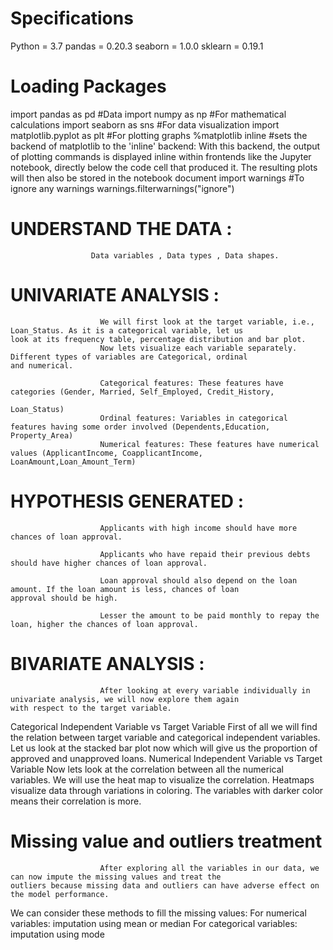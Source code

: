 # Specifications

Python = 3.7
pandas = 0.20.3
seaborn = 1.0.0
sklearn = 0.19.1


# Loading Packages

import pandas as pd                    #Data
import numpy as np                     #For mathematical calculations 
import seaborn as sns                  #For data visualization 
import matplotlib.pyplot as plt        #For plotting graphs 
%matplotlib inline                     #sets the backend of matplotlib to the 'inline' backend: With this backend, the output                                         of plotting commands is displayed inline within frontends like the Jupyter notebook,                                         directly below the code cell that produced it. The resulting plots will then also be                                         stored in the notebook document
import warnings                        #To ignore any warnings 
warnings.filterwarnings("ignore")



# UNDERSTAND THE DATA : 

                      Data variables , Data types , Data shapes.

                    

# UNIVARIATE ANALYSIS : 
                        We will first look at the target variable, i.e., Loan_Status. As it is a categorical variable, let us                         look at its frequency table, percentage distribution and bar plot.                                                     
                        Now lets visualize each variable separately. Different types of variables are Categorical, ordinal                           and numerical.

                        Categorical features: These features have categories (Gender, Married, Self_Employed, Credit_History,                                                                                                                              
                                                                                                                 Loan_Status)
                        Ordinal features: Variables in categorical features having some order involved (Dependents,Education,                                                                                                                Property_Area)
                        Numerical features: These features have numerical values (ApplicantIncome, CoapplicantIncome,                                                                                                          LoanAmount,Loan_Amount_Term)
                      
# HYPOTHESIS GENERATED : 

                        Applicants with high income should have more chances of loan approval.
                        
                        Applicants who have repaid their previous debts should have higher chances of loan approval.
                        
                        Loan approval should also depend on the loan amount. If the loan amount is less, chances of loan                             approval should be high.
                        
                        Lesser the amount to be paid monthly to repay the loan, higher the chances of loan approval.        
                    
# BIVARIATE ANALYSIS : 
                        After looking at every variable individually in univariate analysis, we will now explore them again                           with respect to the target variable.                   
  Categorical Independent Variable vs Target Variable
                        First of all we will find the relation between target variable and categorical independent variables.                         Let us look at the stacked bar plot now which will give us the proportion of approved and unapproved                         loans.
  Numerical Independent Variable vs Target Variable
                        Now lets look at the correlation between all the numerical variables. We will use the heat map to                             visualize the correlation. Heatmaps visualize data through variations in coloring. The variables                             with darker color means their correlation is more.
                 
 # Missing value and outliers treatment
                        After exploring all the variables in our data, we can now impute the missing values and treat the                             outliers because missing data and outliers can have adverse effect on the model performance.
                        
   We can consider these methods to fill the missing values:
                       For numerical variables: imputation using mean or median
                       For categorical variables: imputation using mode
                       
                       
                   

